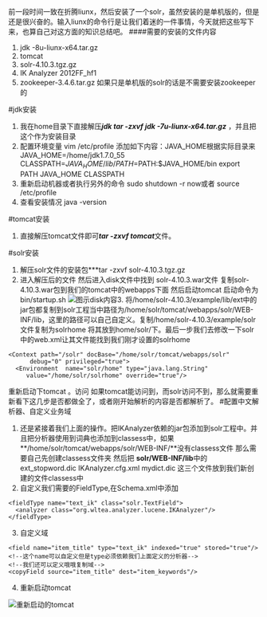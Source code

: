 前一段时间一致在折腾liunx，然后安装了一个solr，虽然安装的是单机版的，但是还是很兴奋的。输入liunx的命令行是让我们着迷的一件事情，今天就把这些写下来，也算自己对这方面的知识总结吧。
####需要的安装的文件内容
1.  jdk -8u-liunx-x64.tar.gz
2. tomcat
3. solr-4.10.3.tgz.gz
4. IK Analyzer 2012FF_hf1
5. zookeeper-3.4.6.tar.gz
 如果只是单机版的solr的话是不需要安装zookeeper的

#jdk安装
 1. 我在home目录下直接解压***jdk  tar -zxvf   jdk -7u-liunx-x64.tar.gz*** ，并且把这个作为安装目录
 2. 配置环境变量
    vim /etc/profile
   添加如下内容：JAVA_HOME根据实际目录来
   JAVA_HOME=/home/jdk1.7.0_55
   CLASSPATH=$JAVA_HOME/lib/
   PATH=$PATH:$JAVA_HOME/bin
   export PATH JAVA_HOME CLASSPATH
 3. 重新启动机器或者执行另外的命令
   sudo shutdown -r now或者 source /etc/profile
 4. 查看安装情况
    java -version 

#tomcat安装
1. 直接解压tomcat文件即可***tar -zxvf   tomcat***文件。

#solr安装
1. 解压solr文件的安装包***tar -zxvf solr-4.10.3.tgz.gz
2. 进入解压后的文件 然后进入disk文件中找到 solr-4.10.3.war文件 复制solr-4.10.3.war包到我们的tomcat中的webapps下面 然后启动tomcat  启动命令为bin/startup.sh
![图示disk内容](http://upload-images.jianshu.io/upload_images/4237685-6a531e2a09777376.png?imageMogr2/auto-orient/strip%7CimageView2/2/w/1240)3. 将/home/solr-4.10.3/example/lib/ext中的jar包都复制到solr工程当中路径为/home/solr/tomcat/webapps/solr/WEB-INF/lib，这里的路径可以自己自定义。复制/home/solr-4.10.3/example/solr文件复制为solrhome  将其放到home/solr/下。最后一步我们去修改一下solr中的web.xml让其文件能找到我们刚才设置的solrhome
```
<Context path="/solr" docBase="/home/solr/tomcat/webapps/solr" 
      debug="0" privileged="true">
  <Environment  name="solr/home" type="java.lang.String"
     value="/home/solr/solrhome" override="true"/>
 ```
  重新启动下tomcat 。访问 如果tomcat能访问到，而solr访问不到，那么就需要重新看下这几步是否都做全了，或者刚开始解析的内容是否都解析了。
#配置中文解析器、自定义业务域
 1. 还是紧接着我们上面的操作。把IKAnalyzer依赖的jar包添加到solr工程中。并且把分析器使用到词典也添加到classess中，如果**/home/solr/tomcat/webapps/solr/WEB-INF/**没有classess文件 那么需要自己先创建classess文件夹   然后把 **solr/WEB-INF/lib**中的ext_stopword.dic IKAnalyzer.cfg.xml  mydict.dic 这三个文件放到我们新创建的文件classess中
 2. 自定义我们需要的FieldType,在Schema.xml中添加
```
<fieldType name="text_ik" class="solr.TextField">
  <analyzer class="org.wltea.analyzer.lucene.IKAnalyzer"/>
</fieldType>
```
 3. 自定义域
```
<field name="item_title" type="text_ik" indexed="true" stored="true"/>
<!--这个name可以自定义但是type必须依赖我们上面定义的分析器-->
<!--我们还可以定义哦哦复制域-->
<copyField source="item_title" dest="item_keywords"/>
```
 4. 重新启动tomcat

![重新启动的tomcat](http://upload-images.jianshu.io/upload_images/4237685-88aaa45db7d4c313.png?imageMogr2/auto-orient/strip%7CimageView2/2/w/1240)
